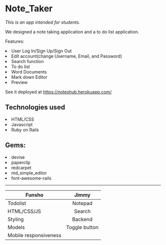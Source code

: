# Note_Taker

*This is an app intended for students.*

We designed a note taking application and a to do list application.

Features:
<li>User Log In/Sign Up/Sign Out</li>
<li>Edit account(change Username, Email, and Password)</li>
<li>Search function</li>
<li>To do list</li>
<li>Word Documents</li>
<li>Mark down Editor</li>
<li>Preview</li>

See it deployed at https://noteshub.herokuapp.com/

## Technologies used
<li>HTML/CSS</li>
<li>Javascript</li>
<li>Ruby on Rails</li>

<h2>Gems:</h2>
<li>devise</li>
<li>paperclip</li>
<li>redcarpet</li>
<li>md_simple_editor</li>
<li>font-awesome-rails</li>
<hr>


| Funsho        | Jimmy         |
| ------------- |:-------------:|
| Todolist      | Notepad       |
| HTML/CSS/JS   | Search        |
| Styling       | Backend       |
| Models        | Toggle button |
| Mobile responsiveness|        |
